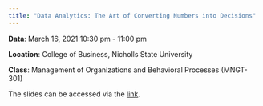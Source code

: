 ```yaml
---
title: "Data Analytics: The Art of Converting Numbers into Decisions"
---
```


**Data**: March 16, 2021 10:30 pm - 11:00 pm

**Location**: College of Business, Nicholls State University

**Class**: Management of Organizations and Behavioral Processes (MNGT-301)

The slides can be accessed via the [link](https://drive.google.com/file/d/1TNcZZPJD_vVGuKiF_YsmHHX6UBizL6cN/view?usp=sharing "Slides Link").
